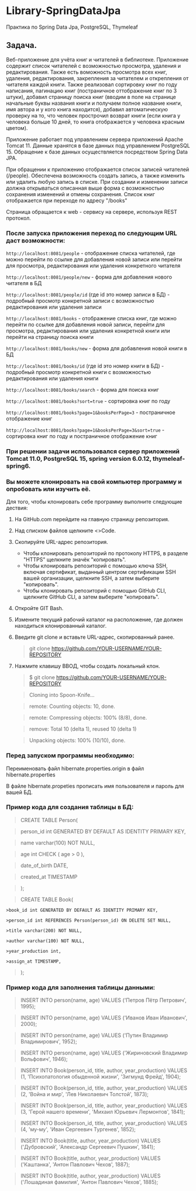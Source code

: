 # Library-SpringDataJpa
Практика по Spring Data Jpa, PostgreSQL, Thymeleaf

## Задача.
Веб-приложение для учёта книг и читателей в библиотеке. Приложение содержит список читателей с возможностью просмотра, удаления и редактирования. Также есть воможность просмотра всех книг, удаления, редактирования, закрепления за читателем и открепления от читателя каждой книги. 
Также реализовал сортировку книг по году написания, пагинацию книг (постраничное оттображение книг по 3 штуки), добавил страницу поиска книг (вводим в поле на странице начальные буквы названия книги и получаем полное название книги, имя автора и у кого книга находится),
добавил автоматическую проверку на то, что человек прострочил возврат книги (если книга у человека больше 10 дней, то книга отображается у человека красным цветом).

Приложение работает под управлением сервера приложений Apache Tomcat 11. Данные хранятся в базе данных под управлением PostgreSQL 15. Обращение к базе данных осуществляется посредством Spring Data JPA.

При обращении к приложению отображается список записей читателей (/people). Обеспечена возможность создать запись, а также изменить или удалить любую запись в списке. При создании и изменении записи должна открываться описанная выше форма с возможностью сохранения изменений и отмены сохранения.
Список книг отображается при переходе по адресу "/books"

Страница обращается к web - сервису на сервере, используя REST протокол.

### После запуска приложения переход по следующим URL даст возможности:
`http://localhost:8081/people` - отображение списка читателей, где можно перейти по ссылке для добавления новой записи или перейти для просмотра, редактирования или удаления конкретного читателя

`http://localhost:8081/people/new` - форма для добавления нового читателя в БД

`http://localhost:8081/people/id` (где id это номер записи в БД) - подробный просмотр конкретной записи с возможностью редактирования или удаления записи 

`http://localhost:8081/books` - отображение списка книг, где можно перейти по ссылке для добавления новой записи, перейти для просмотра, редактирования или удаления конкретной книги или перейти на страницу поиска книги

`http://localhost:8081/books/new` - форма для добавления новой книги в БД

`http://localhost:8081/books/id` (где id это номер книги в БД) - подробный просмотр конкретной книги с возможностью редактирования или удаления книги 

`http://localhost:8081/books/search` - форма для поиска книг

`http://localhost:8081/books?sort=true` - сортировка книг по году

`http://localhost:8081/books?page=1&booksPerPage=3` - постраничное отображение книг

`http://localhost:8081/books?page=1&booksPerPage=3&sort=true` - сортировка книг по году и постраничное отображение книг



### При решении задачи использовался сервер приложений Tomcat 11.0, PostgreSQL 15, spring version 6.0.12, thymeleaf-spring6.

### Вы можете клонировать на свой компьютер программу и опробовать или изучить её. 
  Для того, чтобы клонировать себе программу выполните следующие дествия:

1. На GitHub.com перейдите на главную страницу репозитория.

2. Над списком файлов щелкните <>Code.

3. Скопируйте URL-адрес репозитория.

   * Чтобы клонировать репозиторий по протоколу HTTPS, в разделе "HTTPS" щелкните значёк "копировать".
   * Чтобы клонировать репозиторий с помощью ключа SSH, включая сертификат, выданный центром сертификации SSH вашей организации, щелкните SSH, а затем выберите "копировать".
   * Чтобы клонировать репозиторий с помощью GitHub CLI, щелкните GitHub CLI, а затем выберите "копировать".
     
4. Откройте GIT Bash.

5. Измените текущий рабочий каталог на расположение, где должен находиться клонированный каталог.

6. Введите git clone и вставьте URL-адрес, скопированный ранее.

   >git clone https://github.com/YOUR-USERNAME/YOUR-REPOSITORY

7. Нажмите клавишу ВВОД, чтобы создать локальный клон.

   >$ git clone https://github.com/YOUR-USERNAME/YOUR-REPOSITORY

   >Cloning into Spoon-Knife...

   >remote: Counting objects: 10, done.

   >remote: Compressing objects: 100% (8/8), done.

   >remove: Total 10 (delta 1), reused 10 (delta 1)

   >Unpacking objects: 100% (10/10), done.

### Перед запуском программы необходимо:

Переименовать файл hibernate.properties.origin в файл hibernate.properties

В файле hibernate.propeties прописать имя пользователя и пароль для вашей БД.

### Пример кода для создания таблицы в БД: 

>CREATE TABLE Person(

  >person_id int GENERATED BY DEFAULT AS IDENTITY PRIMARY KEY,

  >name varchar(100) NOT NULL,

  >age int CHECK ( age > 0 ),

  >date_of_birth DATE,

  >created_at TIMESTAMP

  >);


>CREATE TABLE Book(

    >book_id int GENERATED BY DEFAULT AS IDENTITY PRIMARY KEY,
    
    >person_id int REFERENCES Person(person_id) ON DELETE SET NULL,
    
    >title varchar(200) NOT NULL,
    
    >author varchar(100) NOT NULL,
    
    >year_production int,

    >assign_at TIMESTAMP,
    
>);


### Пример кода для заполнения таблицы данными:

>INSERT INTO person(name, age) VALUES ('Петров Пётр Петрович', 1995);

>INSERT INTO person(name, age) VALUES ('Иванов Иван Иванович', 2000);

>INSERT INTO person(name, age) VALUES ('Путин Владимир Владимирович', 1952);

>INSERT INTO person(name, age) VALUES ('Жириновский Владимир Вольфович', 1946);


>INSERT INTO Book(person_id, title, author, year_production) VALUES (1, 'Психопатология обыденной жизни', 'Зигмунд Фрейд', 1904);

>INSERT INTO Book(person_id, title, author, year_production) VALUES (2, 'Война и мир', 'Лев Николаевич Толстой', 1873);

>INSERT INTO Book(person_id, title, author, year_production) VALUES (3, 'Герой нашего времени', 'Михаил Юрьевич Лермонтов', 1841);

>INSERT INTO Book(person_id, title, author, year_production) VALUES (4, 'му-му', 'Иван Сергеевич Тургенев', 1852);

>INSERT INTO Book(title, author, year_production) VALUES ('Дубровский', 'Александр Сергеевич Пушкин', 1841);

>INSERT INTO Book(title, author, year_production) VALUES ('Каштанка', 'Антон Павлович Чехов', 1887);

>INSERT INTO Book(title, author, year_production) VALUES ('Лошадиная фамилия', 'Антон Павлович Чехов', 1885);

